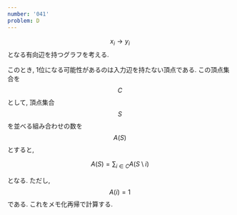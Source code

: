 ```yaml
---
number: '041'
problem: D
---
```

$$ x_i \rightarrow y_i $$ となる有向辺を持つグラフを考える.

このとき, 1位になる可能性があるのは入力辺を持たない頂点である. この頂点集合を $$ C $$ として, 頂点集合 $$ S $$ を並べる組み合わせの数を $$ A(S) $$ とすると,

$$
A(S) = \sum_{i \in C} A(S \setminus i)
$$

となる. ただし, $$ A({i}) = 1 $$ である. これをメモ化再帰で計算する.
